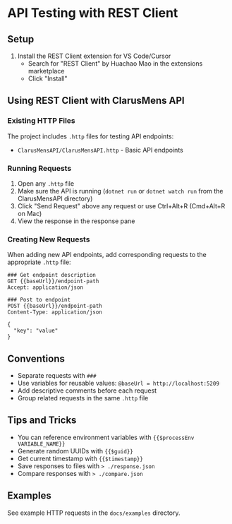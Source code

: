 # API Testing with REST Client

## Setup

1. Install the REST Client extension for VS Code/Cursor
   - Search for "REST Client" by Huachao Mao in the extensions marketplace
   - Click "Install"

## Using REST Client with ClarusMens API

### Existing HTTP Files

The project includes `.http` files for testing API endpoints:

- `ClarusMensAPI/ClarusMensAPI.http` - Basic API endpoints

### Running Requests

1. Open any `.http` file
2. Make sure the API is running (`dotnet run` or `dotnet watch run` from the ClarusMensAPI directory)
3. Click "Send Request" above any request or use Ctrl+Alt+R (Cmd+Alt+R on Mac)
4. View the response in the response pane

### Creating New Requests

When adding new API endpoints, add corresponding requests to the appropriate `.http` file:

```http
### Get endpoint description
GET {{baseUrl}}/endpoint-path
Accept: application/json

### Post to endpoint
POST {{baseUrl}}/endpoint-path
Content-Type: application/json

{
  "key": "value"
}
```

## Conventions

- Separate requests with `###`
- Use variables for reusable values: `@baseUrl = http://localhost:5209`
- Add descriptive comments before each request
- Group related requests in the same `.http` file

## Tips and Tricks

- You can reference environment variables with `{{$processEnv VARIABLE_NAME}}`
- Generate random UUIDs with `{{$guid}}`
- Get current timestamp with `{{$timestamp}}`
- Save responses to files with `> ./response.json`
- Compare responses with `> ./compare.json`

## Examples

See example HTTP requests in the `docs/examples` directory.
  